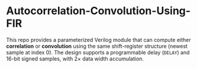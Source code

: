 # Autocorrelation-Convolution-Using-FIR
This repo provides a parameterized Verilog module that can compute either **correlation** or **convolution** using the same shift-register structure (newest sample at index 0). The design supports a programmable delay (`DELAY`) and 16-bit signed samples, with 2× data width accumulation.
